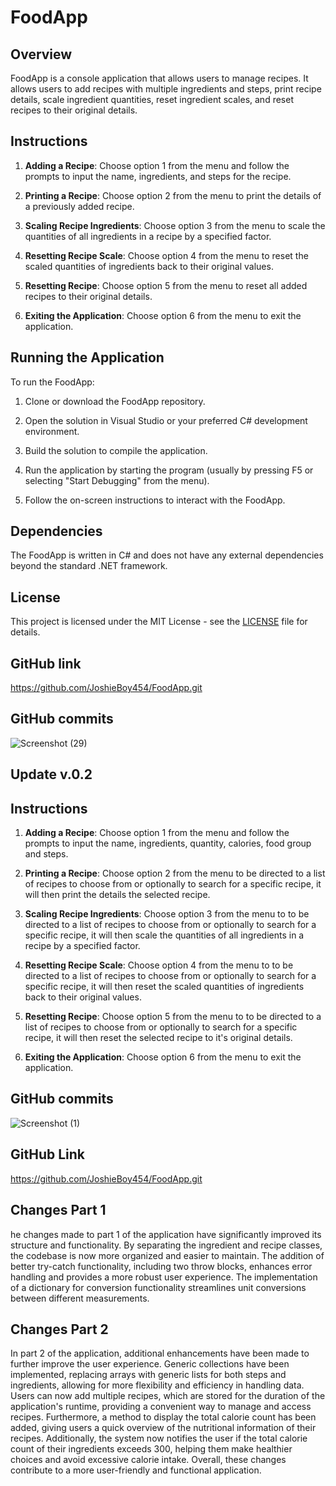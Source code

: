 # FoodApp

## Overview

FoodApp is a console application that allows users to manage recipes. It allows users to add recipes with multiple ingredients and steps, print recipe details, scale ingredient quantities, reset ingredient scales, and reset recipes to their original details.

## Instructions

1. **Adding a Recipe**: Choose option 1 from the menu and follow the prompts to input the name, ingredients, and steps for the recipe.

2. **Printing a Recipe**: Choose option 2 from the menu to print the details of a previously added recipe.

3. **Scaling Recipe Ingredients**: Choose option 3 from the menu to scale the quantities of all ingredients in a recipe by a specified factor.

4. **Resetting Recipe Scale**: Choose option 4 from the menu to reset the scaled quantities of ingredients back to their original values.

5. **Resetting Recipe**: Choose option 5 from the menu to reset all added recipes to their original details.

6. **Exiting the Application**: Choose option 6 from the menu to exit the application.

## Running the Application

To run the FoodApp:

1. Clone or download the FoodApp repository.

2. Open the solution in Visual Studio or your preferred C# development environment.

3. Build the solution to compile the application.

4. Run the application by starting the program (usually by pressing F5 or selecting "Start Debugging" from the menu).

5. Follow the on-screen instructions to interact with the FoodApp.

## Dependencies

The FoodApp is written in C# and does not have any external dependencies beyond the standard .NET framework.

## License

This project is licensed under the MIT License - see the [LICENSE](LICENSE) file for details.

## GitHub link

https://github.com/JoshieBoy454/FoodApp.git

## GitHub commits

![Screenshot (29)](https://github.com/JoshieBoy454/FoodApp/assets/130691091/1639bfcb-6f8c-4bcc-9c99-934f6916e778)

## Update v.0.2

## Instructions

1. **Adding a Recipe**: Choose option 1 from the menu and follow the prompts to input the name, ingredients, quantity, calories, food group and steps.

2. **Printing a Recipe**: Choose option 2 from the menu to be directed to a list of recipes to choose from or optionally to search for a specific recipe, it will then print the details the selected recipe.

3. **Scaling Recipe Ingredients**: Choose option 3 from the menu to to be directed to a list of recipes to choose from or optionally to search for a specific recipe, it will then scale the quantities of all ingredients in a recipe by a specified factor.

4. **Resetting Recipe Scale**: Choose option 4 from the menu to to be directed to a list of recipes to choose from or optionally to search for a specific recipe, it will then reset the scaled quantities of ingredients back to their original values.

5. **Resetting Recipe**: Choose option 5 from the menu to to be directed to a list of recipes to choose from or optionally to search for a specific recipe, it will then reset the selected recipe to it's original details.

6. **Exiting the Application**: Choose option 6 from the menu to exit the application.

## GitHub commits

![Screenshot (1)](https://github.com/JoshieBoy454/FoodApp/assets/130691091/b229e564-13c7-4306-9cff-ea2f74bf37b3)

## GitHub Link

https://github.com/JoshieBoy454/FoodApp.git

## Changes Part 1

he changes made to part 1 of the application have significantly improved its structure and functionality. By separating the ingredient and recipe classes, the codebase is now more organized and easier to maintain. The addition of better try-catch functionality, including two throw blocks, enhances error handling and provides a more robust user experience. The implementation of a dictionary for conversion functionality streamlines unit conversions between different measurements.

## Changes Part 2 

In part 2 of the application, additional enhancements have been made to further improve the user experience. Generic collections have been implemented, replacing arrays with generic lists for both steps and ingredients, allowing for more flexibility and efficiency in handling data. Users can now add multiple recipes, which are stored for the duration of the application's runtime, providing a convenient way to manage and access recipes. Furthermore, a method to display the total calorie count has been added, giving users a quick overview of the nutritional information of their recipes. Additionally, the system now notifies the user if the total calorie count of their ingredients exceeds 300, helping them make healthier choices and avoid excessive calorie intake. Overall, these changes contribute to a more user-friendly and functional application.
